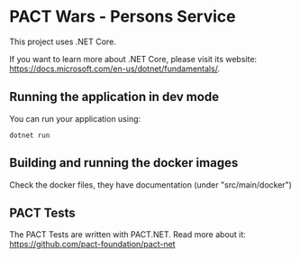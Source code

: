 # PACT Wars - Persons Service

This project uses .NET Core.

If you want to learn more about .NET Core, please visit its website: https://docs.microsoft.com/en-us/dotnet/fundamentals/.

## Running the application in dev mode

You can run your application using:
```
dotnet run
```

## Building and running the docker images

Check the docker files, they have documentation (under "src/main/docker")

## PACT Tests

The PACT Tests are written with PACT.NET. Read more about it: https://github.com/pact-foundation/pact-net
